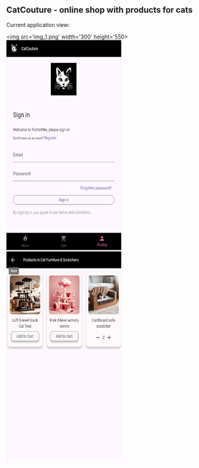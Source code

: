 ## CatCouture - online shop with products for cats

Сurrent application view:

<img src='img_1.png' width='300' height='550></img> <img src='img_2.png' width='300' height='550'></img> <img src='img_3.png' width='300' height='550'></img>